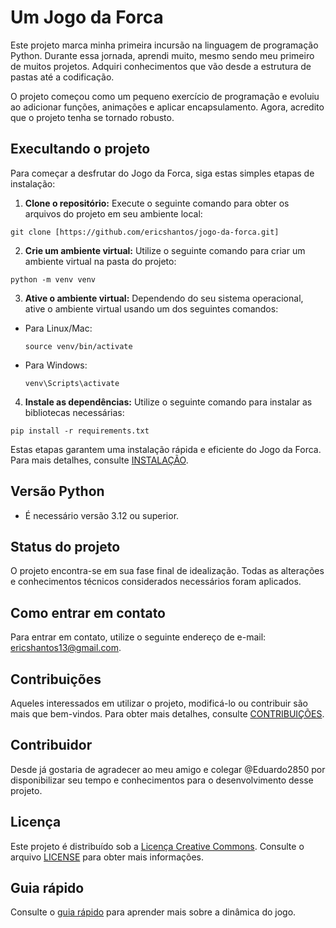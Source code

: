 # Um Jogo da Forca 

Este projeto marca minha primeira incursão na linguagem de programação Python. Durante essa jornada, aprendi muito, mesmo sendo meu primeiro de muitos projetos. Adquiri conhecimentos que vão desde a estrutura de pastas até a codificação.

O projeto começou como um pequeno exercício de programação e evoluiu ao adicionar funções, animações e aplicar encapsulamento. Agora, acredito que o projeto tenha se tornado robusto.

## Execultando o projeto

Para começar a desfrutar do Jogo da Forca, siga estas simples etapas de instalação:

1. **Clone o repositório:**
   Execute o seguinte comando para obter os arquivos do projeto em seu ambiente local:

```
git clone [https://github.com/ericshantos/jogo-da-forca.git]
```

2. **Crie um ambiente virtual:**
Utilize o seguinte comando para criar um ambiente virtual na pasta do projeto:

```
python -m venv venv
```

3. **Ative o ambiente virtual:**
Dependendo do seu sistema operacional, ative o ambiente virtual usando um dos seguintes comandos:
- Para Linux/Mac:
  ```
  source venv/bin/activate
  ```
- Para Windows:
  ```
  venv\Scripts\activate
  ```

4. **Instale as dependências:**
Utilize o seguinte comando para instalar as bibliotecas necessárias:

```
pip install -r requirements.txt
```


Estas etapas garantem uma instalação rápida e eficiente do Jogo da Forca. Para mais detalhes, consulte [INSTALAÇÃO](docs/_source/installation.rst).

## Versão Python
- É necessário versão 3.12 ou superior.

## Status do projeto

O projeto encontra-se em sua fase final de idealização. Todas as alterações e conhecimentos técnicos considerados necessários foram aplicados.

## Como entrar em contato

Para entrar em contato, utilize o seguinte endereço de e-mail: ericshantos13@gmail.com.

## Contribuições

Aqueles interessados em utilizar o projeto, modificá-lo ou contribuir são mais que bem-vindos. Para obter mais detalhes, consulte [CONTRIBUIÇÕES](docs/_source/contributions.rst).

## Contribuidor

Desde já gostaria de agradecer ao meu amigo e colegar @Eduardo2850 por disponibilizar seu tempo e conhecimentos para o desenvolvimento desse projeto.

## Licença 

Este projeto é distribuído sob a [Licença Creative Commons](https://creativecommons.org/licenses/by/4.0/legalcode). Consulte o arquivo [LICENSE](LICENSE) para obter mais informações.

## Guia rápido

Consulte o [guia rápido](docs/_source/quickguide.rst) para aprender mais sobre a dinâmica do jogo.


